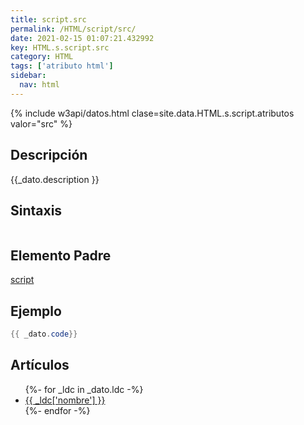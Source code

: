 ```yaml
---
title: script.src
permalink: /HTML/script/src/
date: 2021-02-15 01:07:21.432992
key: HTML.s.script.src
category: HTML
tags: ['atributo html']
sidebar: 
  nav: html
---
```


{% include w3api/datos.html clase=site.data.HTML.s.script.atributos valor="src" %}

## Descripción
{{_dato.description }}

## Sintaxis
~~~html
~~~

## Elemento Padre
[script](/HTML/script/)

## Ejemplo
~~~java
{{ _dato.code}}
~~~

## Artículos
<ul>
{%- for _ldc in _dato.ldc -%}
   <li>
       <a href="{{_ldc['url'] }}">{{ _ldc['nombre'] }}</a>
   </li>
{%- endfor -%}
</ul>
